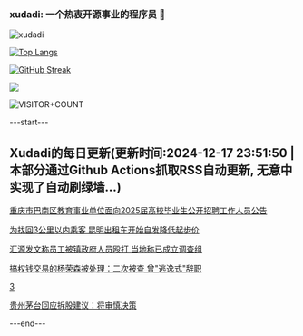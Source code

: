 ### xudadi: 一个热衷开源事业的程序员 👋

![xudadi](https://github-readme-stats-git-masterorgs-github-readme-stats-team.vercel.app/api?username=xudadi)

[![Top Langs](https://github-readme-stats.vercel.app/api/top-langs/?username=xudadi)](https://github.com/anuraghazra/github-readme-stats)

[![GitHub Streak](https://streak-stats.demolab.com?user=xudadi&locale=zh_Hans)](https://git.io/streak-stats)

![](https://raw.githubusercontent.com/xudadi/xudadi/main/assets/github-contribution-grid-snake.svg)

![VISITOR+COUNT](https://komarev.com/ghpvc/?username=xudadi&label=VISITOR+COUNT)


---start---

## Xudadi的每日更新(更新时间:2024-12-17 23:51:50 | 本部分通过Github Actions抓取RSS自动更新, 无意中实现了自动刷绿墙...)

[重庆市巴南区教育事业单位面向2025届高校毕业生公开招聘工作人员公告](https://www.gongkaoleida.com/article/2234467)

[为找回3公里以内乘客 昆明出租车开始自发降低起步价](https://m.163.com/news/article/JJKQNRGP0514BE2Q.html)

[汇源发文称员工被镇政府人员殴打 当地称已成立调查组](https://m.163.com/news/article/JJKQGPU60514R9P4.html)

[搞权钱交易的杨荣森被处理：二次被查 曾"逃逸式"辞职](https://m.163.com/news/article/JJKNS6VI0530M570.html)

[3](https://m.163.com/touch/news/sub/domestic)

[贵州茅台回应拆股建议：将审慎决策](https://m.163.com/news/article/JJKMKES90514R9P4.html)

---end---

